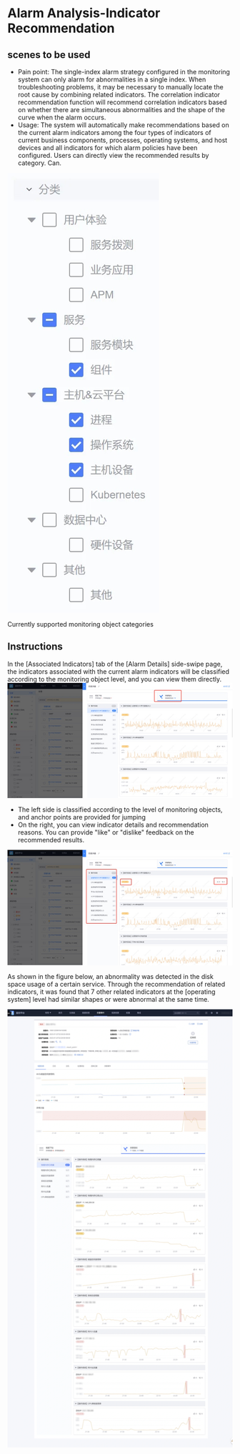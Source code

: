 # Alarm Analysis-Indicator Recommendation


## scenes to be used

- Pain point: The single-index alarm strategy configured in the monitoring system can only alarm for abnormalities in a single index. When troubleshooting problems, it may be necessary to manually locate the root cause by combining related indicators. The correlation indicator recommendation function will recommend correlation indicators based on whether there are simultaneous abnormalities and the shape of the curve when the alarm occurs.
- Usage: The system will automatically make recommendations based on the current alarm indicators among the four types of indicators of current business components, processes, operating systems, and host devices and all indicators for which alarm policies have been configured. Users can directly view the recommended results by category. Can.

![](media/16925969896878.jpg)

Currently supported monitoring object categories



## Instructions

In the [Associated Indicators] tab of the [Alarm Details] side-swipe page, the indicators associated with the current alarm indicators will be classified according to the monitoring object level, and you can view them directly.
![](media/16921710089982.jpg)


- The left side is classified according to the level of monitoring objects, and anchor points are provided for jumping
- On the right, you can view indicator details and recommendation reasons. You can provide "like" or "dislike" feedback on the recommended results.

![](media/16921710186421.jpg)

As shown in the figure below, an abnormality was detected in the disk space usage of a certain service. Through the recommendation of related indicators, it was found that 7 other related indicators at the [operating system] level had similar shapes or were abnormal at the same time.

![](media/16925970520523.jpg)
